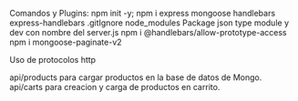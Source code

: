
Comandos y Plugins:
npm init -y; npm i express mongoose handlebars express-handlebars
.gitIgnore node_modules
Package json type module y dev con nombre del server.js
npm i @handlebars/allow-prototype-access
npm i mongoose-paginate-v2


Uso de protocolos http

api/products para cargar productos en la base de datos de Mongo.
api/carts para creacion y carga de productos en carrito.

